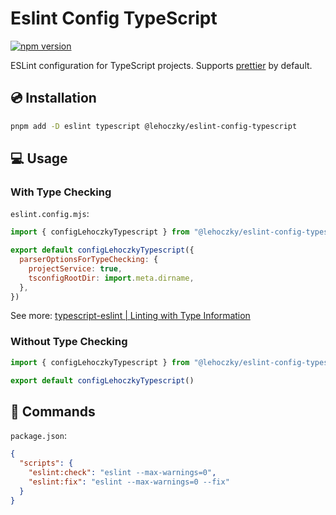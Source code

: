 # Eslint Config TypeScript

[![npm version](https://badge.fury.io/js/@lehoczky%2Feslint-config-typescript.svg)](https://badge.fury.io/js/@lehoczky%2Feslint-config-typescript)

ESLint configuration for TypeScript projects. Supports [prettier](https://prettier.io/) by default.

## 💿 Installation

```sh
pnpm add -D eslint typescript @lehoczky/eslint-config-typescript
```

## 💻 Usage

### With Type Checking

`eslint.config.mjs`:

```js
import { configLehoczkyTypescript } from "@lehoczky/eslint-config-typescript"

export default configLehoczkyTypescript({
  parserOptionsForTypeChecking: {
    projectService: true,
    tsconfigRootDir: import.meta.dirname,
  },
})
```

See more: [typescript-eslint | Linting with Type Information](https://typescript-eslint.io/getting-started/typed-linting)

### Without Type Checking

```js
import { configLehoczkyTypescript } from "@lehoczky/eslint-config-typescript"

export default configLehoczkyTypescript()
```

## 📢 Commands

`package.json`:

```json
{
  "scripts": {
    "eslint:check": "eslint --max-warnings=0",
    "eslint:fix": "eslint --max-warnings=0 --fix"
  }
}
```
